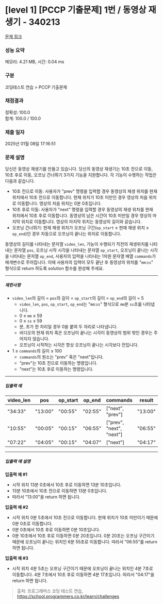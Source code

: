 # [level 1] [PCCP 기출문제] 1번 / 동영상 재생기 - 340213 

[문제 링크](https://school.programmers.co.kr/learn/courses/30/lessons/340213?language=cpp) 

### 성능 요약

메모리: 4.21 MB, 시간: 0.04 ms

### 구분

코딩테스트 연습 > PCCP 기출문제

### 채점결과

정확성: 100.0<br/>합계: 100.0 / 100.0

### 제출 일자

2025년 01월 08일 17:16:51

### 문제 설명

<p>당신은 동영상 재생기를 만들고 있습니다. 당신의 동영상 재생기는 10초 전으로 이동, 10초 후로 이동, 오프닝 건너뛰기 3가지 기능을 지원합니다. 각 기능이 수행하는 작업은 다음과 같습니다.</p>

<ul>
<li>10초 전으로 이동: 사용자가 "prev" 명령을 입력할 경우 동영상의 재생 위치를 현재 위치에서 10초 전으로 이동합니다. 현재 위치가 10초 미만인 경우 영상의 처음 위치로 이동합니다. 영상의 처음 위치는 0분 0초입니다.</li>
<li>10초 후로 이동: 사용자가 "next" 명령을 입력할 경우 동영상의 재생 위치를 현재 위치에서 10초 후로 이동합니다. 동영상의 남은 시간이 10초 미만일 경우 영상의 마지막 위치로 이동합니다. 영상의 마지막 위치는 동영상의 길이와 같습니다.</li>
<li>오프닝 건너뛰기: 현재 재생 위치가 오프닝 구간(<code>op_start</code> ≤ 현재 재생 위치 ≤ <code>op_end</code>)인 경우 자동으로 오프닝이 끝나는 위치로 이동합니다.</li>
</ul>

<p>동영상의 길이를 나타내는 문자열 <code>video_len</code>, 기능이 수행되기 직전의 재생위치를 나타내는 문자열 <code>pos</code>, 오프닝 시작 시각을 나타내는 문자열 <code>op_start</code>, 오프닝이 끝나는 시각을 나타내는 문자열 <code>op_end</code>, 사용자의 입력을 나타내는 1차원 문자열 배열 <code>commands</code>가 매개변수로 주어집니다. 이때 사용자의 입력이 모두 끝난 후 동영상의 위치를 "<code>mm</code>:<code>ss</code>" 형식으로 return 하도록 solution 함수를 완성해 주세요.</p>

<hr>

<h5>제한사항</h5>

<ul>
<li><code>video_len</code>의 길이 = <code>pos</code>의 길이 = <code>op_start</code>의 길이 = <code>op_end</code>의 길이 = 5

<ul>
<li><code>video_len</code>, <code>pos</code>, <code>op_start</code>, <code>op_end</code>는 "<code>mm</code>:<code>ss</code>" 형식으로 <code>mm</code>분 <code>ss</code>초를 나타냅니다.</li>
<li>0 ≤ <code>mm</code> ≤ 59</li>
<li>0 ≤ <code>ss</code> ≤ 59</li>
<li>분, 초가 한 자리일 경우 0을 붙여 두 자리로 나타냅니다.</li>
<li>비디오의 현재 위치 혹은 오프닝이 끝나는 시각이 동영상의 범위 밖인 경우는 주어지지 않습니다.</li>
<li>오프닝이 시작하는 시각은 항상 오프닝이 끝나는 시각보다 전입니다.</li>
</ul></li>
<li>1 ≤ <code>commands</code>의 길이 ≤ 100

<ul>
<li><code>commands</code>의 원소는 "prev" 혹은 "next"입니다.</li>
<li>"prev"는 10초 전으로 이동하는 명령입니다.</li>
<li>"next"는 10초 후로 이동하는 명령입니다.</li>
</ul></li>
</ul>

<hr>

<h5>입출력 예</h5>
<table class="table">
        <thead><tr>
<th>video_len</th>
<th>pos</th>
<th>op_start</th>
<th>op_end</th>
<th>commands</th>
<th>result</th>
</tr>
</thead>
        <tbody><tr>
<td>"34:33"</td>
<td>"13:00"</td>
<td>"00:55"</td>
<td>"02:55"</td>
<td>["next", "prev"]</td>
<td>"13:00"</td>
</tr>
<tr>
<td>"10:55"</td>
<td>"00:05"</td>
<td>"00:15"</td>
<td>"06:55"</td>
<td>["prev", "next", "next"]</td>
<td>"06:55"</td>
</tr>
<tr>
<td>"07:22"</td>
<td>"04:05"</td>
<td>"00:15"</td>
<td>"04:07"</td>
<td>["next"]</td>
<td>"04:17"</td>
</tr>
</tbody>
      </table>
<hr>

<h5>입출력 예 설명</h5>

<p><strong>입출력 예 #1</strong></p>

<ul>
<li>시작 위치 13분 0초에서 10초 후로 이동하면 13분 10초입니다.</li>
<li>13분 10초에서 10초 전으로 이동하면 13분 0초입니다.</li>
<li>따라서 "13:00"을 return 하면 됩니다.</li>
</ul>

<p><strong>입출력 예 #2</strong></p>

<ul>
<li>시작 위치 0분 5초에서 10초 전으로 이동합니다. 현재 위치가 10초 미만이기 때문에 0분 0초로 이동합니다.</li>
<li>0분 0초에서 10초 후로 이동하면 0분 10초입니다.</li>
<li>0분 10초에서 10초 후로 이동하면 0분 20초입니다. 0분 20초는 오프닝 구간이기 때문에 오프닝이 끝나는 위치인 6분 55초로 이동합니다. 따라서 "06:55"를 return 하면 됩니다.</li>
</ul>

<p><strong>입출력 예 #3</strong></p>

<ul>
<li>시작 위치 4분 5초는 오프닝 구간이기 때문에 오프닝이 끝나는 위치인 4분 7초로 이동합니다. 4분 7초에서 10초 후로 이동하면 4분 17초입니다. 따라서 "04:17"을 return 하면 됩니다.</li>
</ul>


> 출처: 프로그래머스 코딩 테스트 연습, https://school.programmers.co.kr/learn/challenges